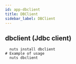 ```yaml
---
id: app-dbclient
title: DBClient
sidebar_label: DBClient
---
```



## dbclient (Jdbc client)
```
  nuts install dbclient
# Example of usage
  nuts dbclient
```
